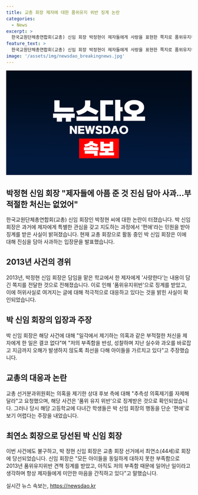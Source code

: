 ```yaml
---
title: 교총 회장 제자에 대한 품위유지 위반 징계 논란
categories:
  - News
excerpt: >
  한국교원단체총연합회(교총) 신임 회장 박정현이 제자들에게 사랑을 표현한 쪽지로 품위유지위반 징계를 받았다. 선거에서 성비위 의혹이 제기되었으나, 징계는 품위유지위반으로 확인됐다. 박 회장은 실수로 인한 아픔을 사과하고, 제자에 대한 부적절한 처신은 없다고 주장하며 항의를 요구하고 있다. 그러나 졸업생들은 박 회장이 쪽지를 보내는 등 제자를 우대했다고 주장하며 논란이 계속되고 있다.
feature_text: >
  한국교원단체총연합회(교총) 신임 회장 박정현이 제자들에게 사랑을 표현한 쪽지로 품위유지위반 징계를 받았다. 선거에서 성비위 의혹이 제기되었으나, 징계는 품위유지위반으로 확인됐다. 박 회장은 실수로 인한 아픔을 사과하고, 제자에 대한 부적절한 처신은 없다고 주장하며 항의를 요구하고 있다. 그러나 졸업생들은 박 회장이 쪽지를 보내는 등 제자를 우대했다고 주장하며 논란이 계속되고 있다.
image: '/assets/img/newsdao_breakingnews.jpg'
---
```


<p><img src="/assets/img/newsdao_breakingnews.jpg" alt="implanttips 속보" /></p>

<h2 data-ke-size="size26">박정현 신임 회장 "제자들에 아픔 준 것 진심 담아 사과…부적절한 처신는 없었어"</h2>

<p data-ke-size="size16">한국교원단체총연합회(교총) 신임 회장인 박정현 씨에 대한 논란이 터졌습니다. 박 신임 회장은 과거에 제자에게 특별한 관심을 갖고 지도하는 과정에서 '편애'라는 민원을 받아 징계를 받은 사실이 밝혀졌습니다. 현재 교총 회장으로 활동 중인 박 신임 회장은 이에 대해 진심을 담아 사과하는 입장문을 발표했습니다. </p>

<h2 data-ke-size="size26">2013년 사건의 경위</h2>

<p data-ke-size="size16">2013년, 박정현 신임 회장은 담임을 맡은 학교에서 한 제자에게 '사랑한다'는 내용이 담긴 쪽지를 전달한 것으로 전해졌습니다. 이로 인해 '품위유지위반'으로 징계를 받았고, 이에 허위사실로 여겨지는 글에 대해 적극적으로 대응하고 있다는 것을 밝힌 사실이 확인되었습니다. </p>

<h2 data-ke-size="size26">박 신임 회장의 입장과 주장</h2>

<p data-ke-size="size16">박 신임 회장은 해당 사건에 대해 "일각에서 제기하는 의혹과 같은 부적절한 처신을 제자에게 한 일은 결코 없다"며 "저의 부족함을 반성, 성찰하며 지난 실수와 과오를 바로잡고 지금까지 오해가 발생하지 않도록 최선을 다해 아이들을 가르치고 있다"고 주장했습니다. </p>

<h2 data-ke-size="size26">교총의 대응과 논란</h2>

<p data-ke-size="size16">교총 선거분과위원회는 의혹을 제기한 상대 후보 측에 대해 "추측성 의혹제기를 자제해 달라"고 요청했으며, 해당 사건은 '품위 유지 위반'으로 징계받은 것으로 확인되었습니다. 그러나 당시 해당 고등학교에 다녀간 학생들은 박 신임 회장의 행동을 단순 '편애'로 보기 어렵다는 주장을 내었습니다. </p>

<h2 data-ke-size="size26">최연소 회장으로 당선된 박 신임 회장</h2>

<p data-ke-size="size16">이번 사건에도 불구하고, 박 정현 신임 회장은 교총 회장 선거에서 최연소(44세)로 회장에 당선되었습니다. 신임 회장은 "모든 아이들을 동일하게 대하지 못한 부족함으로 2013년 품위유지위반 견책 징계를 받았고, 아직도 저의 부족함 때문에 일어난 일이라고 생각하며 항상 제자들에게 미안한 마음을 간직하고 있다"고 말했습니다. </p>
실시간 뉴스 속보는, <a href="https://newsdao.kr" rel="dofollow">https://newsdao.kr</a>



